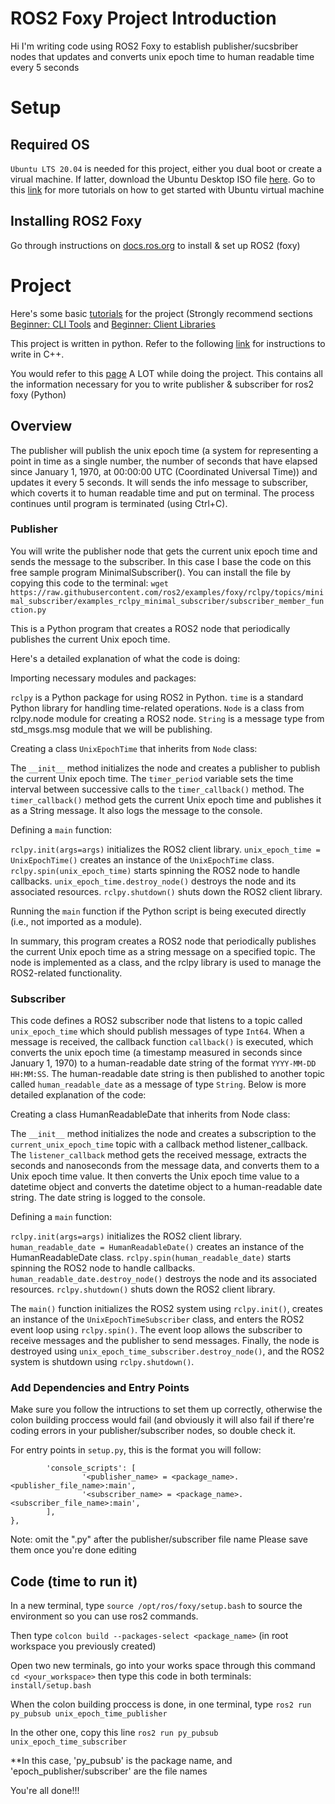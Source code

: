 
# ROS2 Foxy Project Introduction
 Hi I'm writing code using ROS2 Foxy to establish publisher/sucsbriber nodes that updates and converts unix epoch time to human readable time every 5 seconds
# Setup
## Required OS
`Ubuntu LTS 20.04` is needed for this project, either you dual boot or create a virual machine. If latter, download the Ubuntu Desktop ISO file [here](https://releases.ubuntu.com/20.04.5/). Go to this [link](https://ubuntu.com/tutorials/how-to-run-ubuntu-desktop-on-a-virtual-machine-using-virtualbox#1-overview) for more tutorials on how to get started with Ubuntu virtual machine
## Installing ROS2 Foxy
Go through instructions on [docs.ros.org](https://docs.ros.org/en/foxy/Installation/Ubuntu-Install-Debians.html) to install & set up ROS2 (foxy)
# Project
Here's some basic [tutorials](https://docs.ros.org/en/foxy/Tutorials.html) for the project (Strongly recommend sections [Beginner: CLI Tools](https://docs.ros.org/en/foxy/Tutorials/Beginner-CLI-Tools.html) and [Beginner: Client Libraries](https://docs.ros.org/en/foxy/Tutorials/Beginner-Client-Libraries.html)

This project is written in python. Refer to the following [link](https://docs.ros.org/en/foxy/Tutorials/Beginner-Client-Libraries/Writing-A-Simple-Cpp-Publisher-And-Subscriber.html) for instructions to write in C++.

You would refer to this [page](https://docs.ros.org/en/foxy/Tutorials/Beginner-Client-Libraries/Writing-A-Simple-Py-Publisher-And-Subscriber.html) A LOT while doing the project. This contains all the information necessary for you to write publisher & subscriber for ros2 foxy (Python)
## Overview
The publisher will publish the unix epoch time (a system for representing a point in time as a single number, the number of seconds that have elapsed since January 1, 1970, at 00:00:00 UTC (Coordinated Universal Time)) and updates it every 5 seconds. It will sends the info message to subscriber, which coverts it to human readable time and put on terminal. The process continues until program is terminated (using Ctrl+C). 
### Publisher
You will write the publisher node that gets the current unix epoch time and sends the message to the subscriber. In this case I base the code on this free sample program MinimalSubscriber(). You can install the file by copying this code to the terminal: ```wget https://raw.githubusercontent.com/ros2/examples/foxy/rclpy/topics/minimal_subscriber/examples_rclpy_minimal_subscriber/subscriber_member_function.py```

This is a Python program that creates a ROS2 node that periodically publishes the current Unix epoch time.

Here's a detailed explanation of what the code is doing:

   Importing necessary modules and packages:

   `rclpy` is a Python package for using ROS2 in Python.
   `time` is a standard Python library for handling time-related operations.
   `Node` is a class from rclpy.node module for creating a ROS2 node.
   `String` is a message type from std_msgs.msg module that we will be publishing.

   Creating a class `UnixEpochTime` that inherits from `Node` class:

   The `__init__` method initializes the node and creates a publisher to publish the current Unix epoch time.
   The `timer_period` variable sets the time interval between successive calls to the `timer_callback()` method.
   The `timer_callback()` method gets the current Unix epoch time and publishes it as a String message. It also logs the message to the console.

   Defining a `main` function:

   `rclpy.init(args=args)` initializes the ROS2 client library.
   `unix_epoch_time = UnixEpochTime()` creates an instance of the `UnixEpochTime` class.
   `rclpy.spin(unix_epoch_time)` starts spinning the ROS2 node to handle callbacks.
   `unix_epoch_time.destroy_node()` destroys the node and its associated resources.
   `rclpy.shutdown()` shuts down the ROS2 client library.

   Running the `main` function if the Python script is being executed directly (i.e., not imported as a module).

In summary, this program creates a ROS2 node that periodically publishes the current Unix epoch time as a string message on a specified topic. The node is implemented as a class, and the rclpy library is used to manage the ROS2-related functionality.

### Subscriber
This code defines a ROS2 subscriber node that listens to a topic called `unix_epoch_time` which should publish messages of type `Int64`. When a message is received, the callback function `callback()` is executed, which converts the unix epoch time (a timestamp measured in seconds since January 1, 1970) to a human-readable date string of the format `YYYY-MM-DD HH:MM:SS`. The human-readable date string is then published to another topic called `human_readable_date` as a message of type `String`. Below is more detailed explanation of the code:

   Creating a class HumanReadableDate that inherits from Node class:

   The `__init__` method initializes the node and creates a subscription to the `current_unix_epoch_time` topic with a callback method listener_callback.
   The `listener_callback` method gets the received message, extracts the seconds and nanoseconds from the message data, and converts them to a Unix epoch time value.
   It then converts the Unix epoch time value to a datetime object and converts the datetime object to a human-readable date string.
   The date string is logged to the console.

   Defining a `main` function:

   `rclpy.init(args=args)` initializes the ROS2 client library.
   `human_readable_date = HumanReadableDate()` creates an instance of the HumanReadableDate class.
   `rclpy.spin(human_readable_date)` starts spinning the ROS2 node to handle callbacks.
   `human_readable_date.destroy_node()` destroys the node and its associated resources.
   `rclpy.shutdown()` shuts down the ROS2 client library.

The `main()` function initializes the ROS2 system using `rclpy.init()`, creates an instance of the `UnixEpochTimeSubscriber` class, and enters the ROS2 event loop using `rclpy.spin()`. The event loop allows the subscriber to receive messages and the publisher to send messages. Finally, the node is destroyed using `unix_epoch_time_subscriber.destroy_node()`, and the ROS2 system is shutdown using `rclpy.shutdown()`.

### Add Dependencies and Entry Points
Make sure you follow the intructions to set them up correctly, otherwise the colon building proccess would fail (and obviously it will also fail if there're coding errors in your publisher/subscriber nodes, so double check it.

For entry points in `setup.py`, this is the format you will follow:

```entry_points={
        'console_scripts': [
                '<publisher_name> = <package_name>.<publisher_file_name>:main',
                '<subscriber_name> = <package_name>.<subscriber_file_name>:main',
        ],
},
```
Note: omit the ".py" after the publisher/subscriber file name 
Please save them once you're done editing

## Code (time to run it)
In a new terminal, type ```source /opt/ros/foxy/setup.bash``` to source the environment so you can use ros2 commands.

Then type ```colcon build --packages-select <package_name>``` (in root workspace you previously created)

Open two new terminals, go into your works space through this command ```cd <your_workspace>``` then type this code in both terminals: ```install/setup.bash```

When the colon building proccess is done, in one terminal, type
```ros2 run py_pubsub unix_epoch_time_publisher```

In the other one, copy this line
```ros2 run py_pubsub unix_epoch_time_subscriber```

**In this case, 'py_pubsub' is the package name, and 'epoch_publisher/subscriber' are the file names

You're all done!!!


